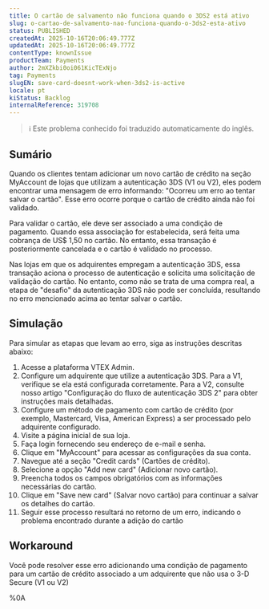 ```yaml
---
title: O cartão de salvamento não funciona quando o 3DS2 está ativo
slug: o-cartao-de-salvamento-nao-funciona-quando-o-3ds2-esta-ativo
status: PUBLISHED
createdAt: 2025-10-16T20:06:49.777Z
updatedAt: 2025-10-16T20:06:49.777Z
contentType: knownIssue
productTeam: Payments
author: 2mXZkbi0oi061KicTExNjo
tag: Payments
slugEN: save-card-doesnt-work-when-3ds2-is-active
locale: pt
kiStatus: Backlog
internalReference: 319708
---
```


>ℹ️ Este problema conhecido foi traduzido automaticamente do inglês.

## Sumário


Quando os clientes tentam adicionar um novo cartão de crédito na seção MyAccount de lojas que utilizam a autenticação 3DS (V1 ou V2), eles podem encontrar uma mensagem de erro informando: "Ocorreu um erro ao tentar salvar o cartão". Esse erro ocorre porque o cartão de crédito ainda não foi validado.

Para validar o cartão, ele deve ser associado a uma condição de pagamento. Quando essa associação for estabelecida, será feita uma cobrança de US$ 1,50 no cartão. No entanto, essa transação é posteriormente cancelada e o cartão é validado no processo.

Nas lojas em que os adquirentes empregam a autenticação 3DS, essa transação aciona o processo de autenticação e solicita uma solicitação de validação do cartão. No entanto, como não se trata de uma compra real, a etapa de "desafio" da autenticação 3DS não pode ser concluída, resultando no erro mencionado acima ao tentar salvar o cartão.
## Simulação


Para simular as etapas que levam ao erro, siga as instruções descritas abaixo:


1. Acesse a plataforma VTEX Admin.
2. Configure um adquirente que utilize a autenticação 3DS. Para a V1, verifique se ela está configurada corretamente. Para a V2, consulte nosso artigo "Configuração do fluxo de autenticação 3DS 2" para obter instruções mais detalhadas.
3. Configure um método de pagamento com cartão de crédito (por exemplo, Mastercard, Visa, American Express) a ser processado pelo adquirente configurado.
4. Visite a página inicial de sua loja.
5. Faça login fornecendo seu endereço de e-mail e senha.
6. Clique em "MyAccount" para acessar as configurações da sua conta.
7. Navegue até a seção "Credit cards" (Cartões de crédito).
8. Selecione a opção "Add new card" (Adicionar novo cartão).
9. Preencha todos os campos obrigatórios com as informações necessárias do cartão.
10. Clique em "Save new card" (Salvar novo cartão) para continuar a salvar os detalhes do cartão.
11. Seguir esse processo resultará no retorno de um erro, indicando o problema encontrado durante a adição do cartão
## Workaround


Você pode resolver esse erro adicionando uma condição de pagamento para um cartão de crédito associado a um adquirente que não usa o 3-D Secure (V1 ou V2)



%0A